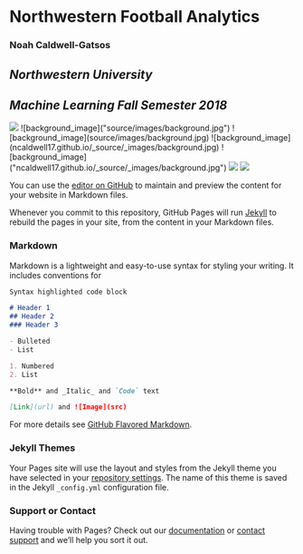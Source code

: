 # Northwestern Football Analytics
### Noah Caldwell-Gatsos
## _Northwestern University_
## _Machine Learning Fall Semester 2018_
<img src="source/images/background.jpg" />
![background_image]("source/images/background.jpg")
![background_image](source/images/background.jpg)
![background_image](ncaldwell17.github.io/_source/_images/background.jpg) 
![background_image]("ncaldwell17.github.io/_source/_images/background.jpg")
<img src="ncaldwell17.github.io/source/images/background.jpg" />
<img src="ncaldwell17.github.io/_source/_images/background.jpg" />  
      

You can use the [editor on GitHub](https://github.com/ncaldwell17/ncaldwell17.github.io/edit/master/README.md) to maintain and preview the content for your website in Markdown files.

Whenever you commit to this repository, GitHub Pages will run [Jekyll](https://jekyllrb.com/) to rebuild the pages in your site, from the content in your Markdown files.

### Markdown

Markdown is a lightweight and easy-to-use syntax for styling your writing. It includes conventions for

```markdown
Syntax highlighted code block

# Header 1
## Header 2
### Header 3

- Bulleted
- List

1. Numbered
2. List

**Bold** and _Italic_ and `Code` text

[Link](url) and ![Image](src)
```

For more details see [GitHub Flavored Markdown](https://guides.github.com/features/mastering-markdown/).

### Jekyll Themes

Your Pages site will use the layout and styles from the Jekyll theme you have selected in your [repository settings](https://github.com/ncaldwell17/ncaldwell17.github.io/settings). The name of this theme is saved in the Jekyll `_config.yml` configuration file.

### Support or Contact

Having trouble with Pages? Check out our [documentation](https://help.github.com/categories/github-pages-basics/) or [contact support](https://github.com/contact) and we’ll help you sort it out.
